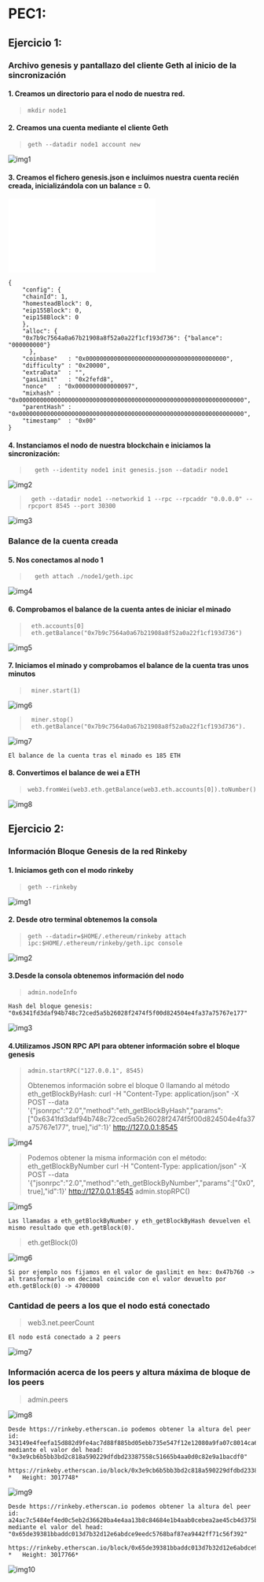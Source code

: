 # PEC1:

## Ejercicio 1: 

### Archivo genesis y pantallazo del cliente Geth al inicio de la sincronización

####  1. Creamos un directorio para el nodo de nuestra red.	
>     mkdir node1

####  2. Creamos una cuenta mediante el cliente Geth
>     geth --datadir node1 account new

   ![img1](./ejercicio1/images/account1.png)

####  3. Creamos el fichero genesis.json e incluimos nuestra cuenta recién creada, inicializándola con un balance = 0.

![genesis.json](./ejercicio1/genesis.json)
>
	{
	    "config": {
		"chainId": 1,
		"homesteadBlock": 0,
		"eip155Block": 0,
		"eip158Block": 0
	    },
	    "alloc": {
		"0x7b9c7564a0a67b21908a8f52a0a22f1cf193d736": {"balance": "000000000"}
	      },
	    "coinbase"   : "0x0000000000000000000000000000000000000000",
	    "difficulty" : "0x20000",
	    "extraData"  : "",
	    "gasLimit"   : "0x2fefd8",
	    "nonce"   : "0x0000000000000097",
	    "mixhash" : "0x0000000000000000000000000000000000000000000000000000000000000000",
	    "parentHash" : "0x0000000000000000000000000000000000000000000000000000000000000000",
	    "timestamp"  : "0x00"
	}
	

####  4. Instanciamos el nodo de nuestra blockchain e iniciamos la sincronización:
       
>       geth --identity node1 init genesis.json --datadir node1
  
  ![img2](./ejercicio1/images/instancia1.png)

>      geth --datadir node1 --networkid 1 --rpc --rpcaddr "0.0.0.0" --rpcport 8545 --port 30300
    
   ![img3](./ejercicio1/images/synchro1.png)



### Balance de la cuenta creada

####  5. Nos conectamos al nodo 1 
>       geth attach ./node1/geth.ipc
   
   ![img4](./ejercicio1/images/connect_node1.png)

  
####  6. Comprobamos el balance de la cuenta antes de iniciar  el minado 
>      eth.accounts[0] 
>      eth.getBalance("0x7b9c7564a0a67b21908a8f52a0a22f1cf193d736")
   
   ![img5](./ejercicio1/images/balance_before_mining.png)

####  7. Iniciamos el minado y comprobamos el balance de la cuenta tras unos minutos
>      miner.start(1)
 
   ![img6](./ejercicio1/images/mining1.png)

>      miner.stop()
>      eth.getBalance("0x7b9c7564a0a67b21908a8f52a0a22f1cf193d736").
     
   ![img7](./ejercicio1/images/balance_after_mining.png)
   
~~~ 
El balance de la cuenta tras el minado es 185 ETH
~~~

####  8. Convertimos el balance de wei a ETH 
>     web3.fromWei(web3.eth.getBalance(web3.eth.accounts[0]).toNumber()) 
 
 ![img8](./ejercicio1/images/weitoeth.png)


## Ejercicio 2: 

### Información Bloque Genesis de la red Rinkeby

####  1. Iniciamos geth con el modo rinkeby 	
>     geth --rinkeby
   ![img1](./ejercicio2/images/rinkeby.png)

####  2. Desde otro terminal obtenemos la consola
>     geth --datadir=$HOME/.ethereum/rinkeby attach ipc:$HOME/.ethereum/rinkeby/geth.ipc console

   ![img2](./ejercicio2/images/rinkeby_console.png)

####  3.Desde la consola obtenemos información del nodo
>     admin.nodeInfo
~~~
Hash del bloque genesis: "0x6341fd3daf94b748c72ced5a5b26028f2474f5f00d824504e4fa37a75767e177"
~~~	

   ![img3](./ejercicio2/images/node_info.png)
      

####  4.Utilizamos JSON RPC API para obtener información sobre el bloque genesis
>     admin.startRPC("127.0.0.1", 8545)
>	Obtenemos información sobre el bloque 0 llamando al método eth_getBlockByHash: 
curl -H "Content-Type: application/json" -X POST --data '{"jsonrpc":"2.0","method":"eth_getBlockByHash","params":["0x6341fd3daf94b748c72ced5a5b26028f2474f5f00d824504e4fa37a75767e177", true],"id":1}' http://127.0.0.1:8545

   ![img4](./ejercicio2/images/curl_genesis.png)

> Podemos obtener la misma información con el método: eth_getBlockByNumber
curl -H "Content-Type: application/json" -X POST --data '{"jsonrpc":"2.0","method":"eth_getBlockByNumber","params":["0x0", true],"id":1}' http://127.0.0.1:8545
>	admin.stopRPC()

   ![img5](./ejercicio2/images/curl_genesis2.png)


~~~
Las llamadas a eth_getBlockByNumber y eth_getBlockByHash devuelven el mismo resultado que eth.getBlock(0).
~~~
>	eth.getBlock(0)

   ![img6](./ejercicio2/images/eth_block0.png)

~~~
Si por ejemplo nos fijamos en el valor de gaslimit en hex: 0x47b760 -> al transformarlo en decimal coincide con el valor devuelto por eth.getBlock(0) -> 4700000
~~~

### Cantidad de peers a los que el nodo está conectado

>	web3.net.peerCount 
~~~
El nodo está conectado a 2 peers
~~~

   ![img7](./ejercicio2/images/peers_Count.png)


### Información acerca de los peers y altura máxima de bloque de los peers

>	admin.peers 

   ![img8](./ejercicio2/images/peers_Info.png)

~~~
Desde https://rinkeby.etherscan.io podemos obtener la altura del peer id: 343149e4feefa15d882d9fe4ac7d88f885bd05ebb735e547f12e12080a9fa07c8014ca6fd7f373123488102fe5e34111f8509cf0b7de3f5b44339c9f25e87cb8
mediante el valor del head: "0x3e9cb6b5bb3bd2c818a590229dfdbd23387558c51665b4aa0d0c82e9a1bacdf0"

https://rinkeby.etherscan.io/block/0x3e9cb6b5bb3bd2c818a590229dfdbd23387558c51665b4aa0d0c82e9a1bacdf0
*	Height: 3017748*
~~~
  
 ![img9](./ejercicio2/images/head1.png)

~~~
Desde https://rinkeby.etherscan.io podemos obtener la altura del peer id: a24ac7c5484ef4ed0c5eb2d36620ba4e4aa13b8c84684e1b4aab0cebea2ae45cb4d375b77eab56516d34bfbd3c1a833fc51296ff084b770b94fb9028c4d25ccf
mediante el valor del head: "0x65de39381bbaddc013d7b32d12e6abdce9eedc5768baf87ea9442ff71c56f392"

https://rinkeby.etherscan.io/block/0x65de39381bbaddc013d7b32d12e6abdce9eedc5768baf87ea9442ff71c56f392
*	Height: 3017766*
~~~
  
 ![img10](./ejercicio2/images/head2.png)

